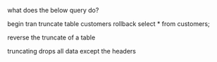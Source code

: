 what does the below query do?


begin tran
truncate table customers
rollback
select * from customers;



reverse the truncate of a table

truncating drops all data except the headers
